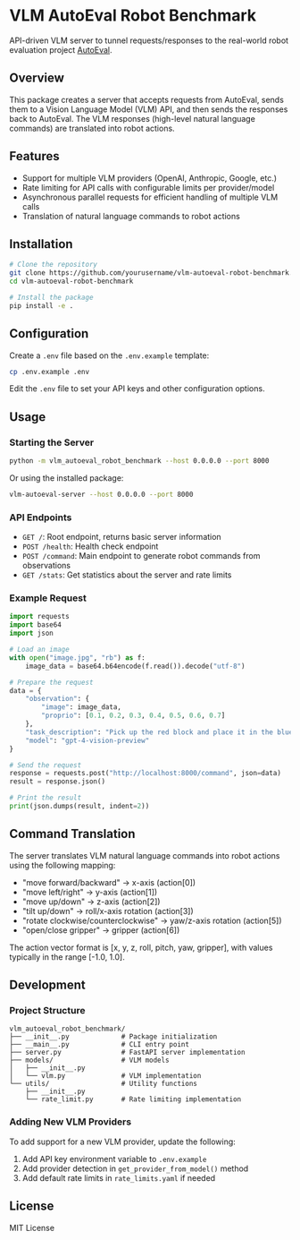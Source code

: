 # VLM AutoEval Robot Benchmark

API-driven VLM server to tunnel requests/responses to the real-world robot evaluation project [AutoEval](https://github.com/AutoEval/AutoEval).

## Overview

This package creates a server that accepts requests from AutoEval, sends them to a Vision Language Model (VLM) API, and then sends the responses back to AutoEval. The VLM responses (high-level natural language commands) are translated into robot actions.

## Features

- Support for multiple VLM providers (OpenAI, Anthropic, Google, etc.)
- Rate limiting for API calls with configurable limits per provider/model
- Asynchronous parallel requests for efficient handling of multiple VLM calls
- Translation of natural language commands to robot actions

## Installation

```bash
# Clone the repository
git clone https://github.com/yourusername/vlm-autoeval-robot-benchmark.git
cd vlm-autoeval-robot-benchmark

# Install the package
pip install -e .
```

## Configuration

Create a `.env` file based on the `.env.example` template:

```bash
cp .env.example .env
```

Edit the `.env` file to set your API keys and other configuration options.

## Usage

### Starting the Server

```bash
python -m vlm_autoeval_robot_benchmark --host 0.0.0.0 --port 8000
```

Or using the installed package:

```bash
vlm-autoeval-server --host 0.0.0.0 --port 8000
```

### API Endpoints

- `GET /`: Root endpoint, returns basic server information
- `POST /health`: Health check endpoint
- `POST /command`: Main endpoint to generate robot commands from observations
- `GET /stats`: Get statistics about the server and rate limits

### Example Request

```python
import requests
import base64
import json

# Load an image
with open("image.jpg", "rb") as f:
    image_data = base64.b64encode(f.read()).decode("utf-8")

# Prepare the request
data = {
    "observation": {
        "image": image_data,
        "proprio": [0.1, 0.2, 0.3, 0.4, 0.5, 0.6, 0.7]
    },
    "task_description": "Pick up the red block and place it in the blue box.",
    "model": "gpt-4-vision-preview"
}

# Send the request
response = requests.post("http://localhost:8000/command", json=data)
result = response.json()

# Print the result
print(json.dumps(result, indent=2))
```

## Command Translation

The server translates VLM natural language commands into robot actions using the following mapping:

- "move forward/backward" → x-axis (action[0])
- "move left/right" → y-axis (action[1])
- "move up/down" → z-axis (action[2])
- "tilt up/down" → roll/x-axis rotation (action[3])
- "rotate clockwise/counterclockwise" → yaw/z-axis rotation (action[5])
- "open/close gripper" → gripper (action[6])

The action vector format is [x, y, z, roll, pitch, yaw, gripper], with values typically in the range [-1.0, 1.0].

## Development

### Project Structure

```
vlm_autoeval_robot_benchmark/
├── __init__.py             # Package initialization
├── __main__.py             # CLI entry point
├── server.py               # FastAPI server implementation
├── models/                 # VLM models
│   ├── __init__.py
│   └── vlm.py              # VLM implementation
└── utils/                  # Utility functions
    ├── __init__.py
    └── rate_limit.py       # Rate limiting implementation
```

### Adding New VLM Providers

To add support for a new VLM provider, update the following:

1. Add API key environment variable to `.env.example`
2. Add provider detection in `get_provider_from_model()` method
3. Add default rate limits in `rate_limits.yaml` if needed

## License

MIT License 